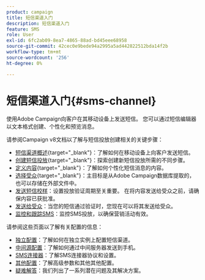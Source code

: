 ```yaml
---
product: campaign
title: 短信渠道入门
description: 短信渠道入门
feature: SMS
role: User
exl-id: 6fc2ab09-8ea7-4865-88ad-bd45eee68958
source-git-commit: 42cec0e9bede94a2995a5ad442822512bda14f2b
workflow-type: tm+mt
source-wordcount: '256'
ht-degree: 0%

---
```


# 短信渠道入门{#sms-channel}

使用Adobe Campaign向客户在其移动设备上发送短信。 您可以通过短信编辑器以文本格式创建、个性化和预览消息。

请参阅Campaign v8文档以了解与短信投放创建相关的关键步骤：

* [短信渠道概述](https://experienceleague.adobe.com/docs/campaign/campaign-v8/send/sms/sms.html?lang=zh-Hans){target="_blank"}：了解如何在移动设备上向客户发送短信。
* [创建短信投放](https://experienceleague.adobe.com/docs/campaign/campaign-v8/send/sms/create-sms/create-sms.html?lang=zh-Hans){target="_blank"}：探索创建新短信投放所需的不同步骤。
* [定义内容](https://experienceleague.adobe.com/docs/campaign/campaign-v8/send/sms/create-sms/sms-content.html?lang=zh-Hans){target="_blank"}：了解如何个性化短信消息的内容。
* [选择受众](https://experienceleague.adobe.com/docs/campaign/campaign-v8/send/sms/create-sms/sms-audience.html?lang=zh-Hans){target="_blank"}：主目标是从Adobe Campaign数据库提取的，也可以存储在外部文件中。
* [发送短信校样](https://experienceleague.adobe.com/docs/campaign/campaign-v8/send/sms/validate-sms/sms-proofs.html?lang=zh-Hans)：设置投放验证周期至关重要。 在将内容发送给受众之前，请确保内容已获批准。
* [发送给受众](https://experienceleague.adobe.com/docs/campaign/campaign-v8/send/sms/validate-sms/sms-send.html?lang=zh-Hans)：当您的短信通过验证时，您现在可以将其发送给受众。
* [监控和跟踪SMS](https://experienceleague.adobe.com/docs/campaign/campaign-v8/send/sms/sms-monitor.html?lang=zh-Hans)：监控SMS投放，以确保营销活动有效。

请参阅这些页面以了解有关配置的信息：

* [独立配置](sms-set-up.md)：了解如何在独立实例上配置短信渠道。
* [中间源配置](sms-set-up-mid.md)：了解如何通过中间服务器发送到手机。
* [SMS连接器](sms-protocol.md)：了解SMS连接器协议和设置。
* [其他配置](sms-send.md)：了解高级参数和其他其他配置。
* [疑难解答](troubleshooting-sms.md)：我们列出了一系列潜在问题及其解决方案。

<!--
Use Adobe Campaign to send personalized SMS messages.

Before starting sending SMS:

* Make sure recipient profiles contain at least a mobile phone in their profile.
* Learn more about the Adobe Campaign [Delivery best practices](delivery-best-practices.md).

The key steps to send a SMS are as follows:

* [Configure the SMS channel](sms-set-up.md)
* [Create a SMS delivery](sms-create.md)
* [Define the audience](sms-create.md#selecting-the-target-population)
* [Define the SMS content](sms-create.md#defining-the-sms-content)
* [Send, monitor and track SMS](sms-send.md)
* [Troubleshoot](troubleshooting-sms.md)

In addition, you need to be familiar with SMS protocol and settings. Walk through the connection set up between Adobe Campaign and a SMPP provider in [this document](sms-protocol.md)

For global information on how to create a delivery, refer to [this section](steps-about-delivery-creation-steps.md).

>[!NOTE]
>
>Adobe Campaign also lets you submit notifications on mobile terminals, via its **Adobe Campaign Mobile App Channel (NMAC)** option. 
> 
>For more on this, refer to the [Get started with mobile app channel](about-mobile-app-channel.md) section.
-->